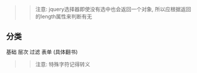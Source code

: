 >> 注意: jquery选择器即使没有选中也会返回一个对象, 所以应根据返回的length属性来判断有无

## 分类

基础  层次  过滤 表单  (具体翻书)

>> 注意: 特殊字符记得转义
